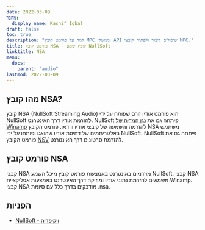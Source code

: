 ```yaml
---
date: 2022-03-09
מְחַבֵּר:
  display_name: Kashif Iqbal
draft: false
toc: true
description: "למד על פורמט קובץ MPC וממשקי API שיכולים ליצור ולפתוח קובצי MPC."
title: פורמט קובץ NSA - קובץ שמע NullSoft
linktitle: NSA
menu:
  docs:
    parent: "audio"
lastmod: 2022-03-09
---
```


## מהו קובץ NSA?

קובץ NSA (NullSoft Streaming Audio) הוא פורמט אודיו זורם שפותח על ידי NullSoft להזרמת אודיו דרך האינטרנט. NullSoft פיתחה גם את [נגן המדיה של Winamp](https://www.winamp.com/) להזרמה והשמעה של קובצי אודיו ווידאו. פורמט הקובץ NSA משתמש באלגוריתמים של דחיסת אודיו שהוצגו ופותחו על ידי NullSoft. NullSoft פיתחה גם את פורמט הקובץ [NSV](/he/video/nsv/) להזרמת סרטונים דרך האינטרנט.

## פורמט קובץ NSA

קבצי NSA מוזרמים באינטרנט באמצעות פורמט קובץ מיכל השמע NullSoft. קבצי NSA משמשים להזרמת נתוני אודיו ומוזיקה דרך האינטרנט באמצעות אפליקציית Winamp. קבצי NSA מודבקים בדרך כלל עם סיומת .nsa.

## הפניות

* [NullSoft - ויקיפדיה](https://en.wikipedia.org/wiki/Nullsoft)

